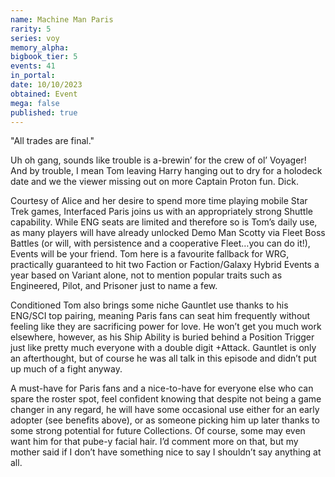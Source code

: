 ```yaml
---
name: Machine Man Paris
rarity: 5
series: voy
memory_alpha:
bigbook_tier: 5
events: 41
in_portal:
date: 10/10/2023
obtained: Event
mega: false
published: true
---
```


"All trades are final."

Uh oh gang, sounds like trouble is a-brewin’ for the crew of ol’ Voyager! And by trouble, I mean Tom leaving Harry hanging out to dry for a holodeck date and we the viewer missing out on more Captain Proton fun. Dick.


Courtesy of Alice and her desire to spend more time playing mobile Star Trek games, Interfaced Paris joins us with an appropriately strong Shuttle capability. While ENG seats are limited and therefore so is Tom’s daily use, as many players will have already unlocked Demo Man Scotty via Fleet Boss Battles (or will, with persistence and a cooperative Fleet…you can do it!), Events will be your friend. Tom here is a favourite fallback for WRG, practically guaranteed to hit two Faction or Faction/Galaxy Hybrid Events a year based on Variant alone, not to mention popular traits such as Engineered, Pilot, and Prisoner just to name a few.

Conditioned Tom also brings some niche Gauntlet use thanks to his ENG/SCI top pairing, meaning Paris fans can seat him frequently without feeling like they are sacrificing power for love. He won’t get you much work elsewhere, however, as his Ship Ability is buried behind a Position Trigger just like pretty much everyone with a double digit +Attack. Gauntlet is only an afterthought, but of course he was all talk in this episode and didn’t put up much of a fight anyway.

A must-have for Paris fans and a nice-to-have for everyone else who can spare the roster spot, feel confident knowing that despite not being a game changer in any regard, he will have some occasional use either for an early adopter (see benefits above), or as someone picking him up later thanks to some strong potential for future Collections. Of course, some may even want him for that pube-y facial hair. I’d comment more on that, but my mother said if I don’t have something nice to say I shouldn’t say anything at all.
